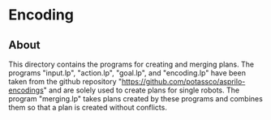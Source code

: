 # Encoding

## About
This directory contains the programs for creating and merging plans.
The programs "input.lp", "action.lp", "goal.lp", and "encoding.lp" have
been taken from the github repository "https://github.com/potassco/asprilo-encodings"
and are solely used to create plans for single robots. The program "merging.lp" takes plans 
created by these programs and combines them so that a plan is created without conflicts.
